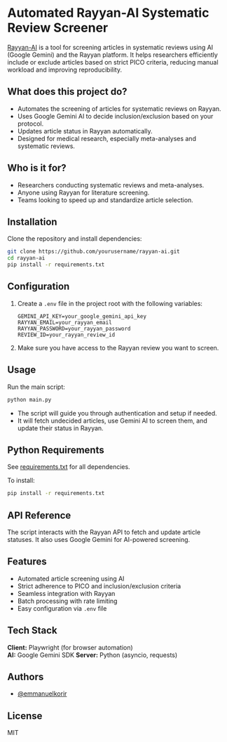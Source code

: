 # Automated Rayyan-AI Systematic Review Screener

[Rayyan-AI](https://rayyan.ai/) is a tool for screening articles in systematic reviews using AI (Google Gemini) and the Rayyan platform. It helps researchers efficiently include or exclude articles based on strict PICO criteria, reducing manual workload and improving reproducibility.

## What does this project do?

- Automates the screening of articles for systematic reviews on Rayyan.
- Uses Google Gemini AI to decide inclusion/exclusion based on your protocol.
- Updates article status in Rayyan automatically.
- Designed for medical research, especially meta-analyses and systematic reviews.

## Who is it for?

- Researchers conducting systematic reviews and meta-analyses.
- Anyone using Rayyan for literature screening.
- Teams looking to speed up and standardize article selection.

## Installation

Clone the repository and install dependencies:

```bash
git clone https://github.com/yourusername/rayyan-ai.git
cd rayyan-ai
pip install -r requirements.txt
```

## Configuration

1. Create a `.env` file in the project root with the following variables:

   ```
   GEMINI_API_KEY=your_google_gemini_api_key
   RAYYAN_EMAIL=your_rayyan_email
   RAYYAN_PASSWORD=your_rayyan_password
   REVIEW_ID=your_rayyan_review_id
   ```

2. Make sure you have access to the Rayyan review you want to screen.

## Usage

Run the main script:

```bash
python main.py
```

- The script will guide you through authentication and setup if needed.
- It will fetch undecided articles, use Gemini AI to screen them, and update their status in Rayyan.

## Python Requirements

See [requirements.txt](requirements.txt) for all dependencies.

To install:

```bash
pip install -r requirements.txt
```

## API Reference

The script interacts with the Rayyan API to fetch and update article statuses. It also uses Google Gemini for AI-powered screening.

## Features

- Automated article screening using AI
- Strict adherence to PICO and inclusion/exclusion criteria
- Seamless integration with Rayyan
- Batch processing with rate limiting
- Easy configuration via `.env` file

## Tech Stack

**Client:** Playwright (for browser automation)  
**AI:** Google Gemini SDK
**Server:** Python (asyncio, requests)

## Authors

- [@emmanuelkorir](https://www.github.com/emmanuelkorir)

## License

MIT
